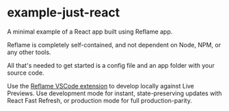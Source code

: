 # example-just-react

A minimal example of a React app built using Reflame app.

Reflame is completely self-contained, and not dependent on Node, NPM, or any other tools.

All that's needed to get started is a config file and an app folder with your source code.

Use the [Reflame VSCode extension](https://marketplace.visualstudio.com/items?itemName=reflame.agent) to develop locally against Live Previews. Use development mode for instant, state-preserving updates with React Fast Refresh, or production mode for full production-parity.

